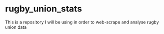 # rugby_union_stats
This is a repository I will be using in order to web-scrape and analyse rugby union data
